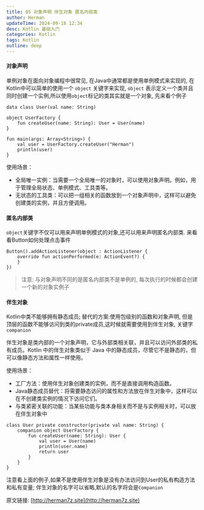 ```yaml
---
title: 05 对象声明 伴生对象 匿名内部类
author: Herman
updateTime: 2024-09-18 12:34
desc: Kotlin 基础入门
categories: Kotlin
tags: Kotlin
outline: deep
---
```




#### 对象声明
单例对象在面向对象编程中很常见, 在Java中通常都是使用单例模式来实现的, 在Kotlin中可以简单的使用一个 `object` 关键字来实现, `object` 表示定义一个类并且同时创建一个实例,所以使用`object`标记的类其实就是一个对象, 先来看个例子

```
data class User(val name: String)

object UserFactory {
    fun createUser(name: String): User = User(name)
}

fun main(args: Array<String>) {
    val user = UserFactory.createUser("Herman")
    println(user)
}
```

使用场景：
- 全局唯一实例：当需要一个全局唯一的对象时，可以使用对象声明。例如，用于管理全局状态、单例模式、工具类等。
- 无状态的工具类：可以把一组相关的函数放到一个对象声明中，这样可以避免创建类的实例，并且方便调用。

#### 匿名内部类
`object`关键字不仅可以用来声明单例模式的对象,还可以用来声明匿名内部类. 来看看Button如何处理点击事件
```
Button().addActionListener(object : ActionListener {
    override fun actionPerformed(e: ActionEvent?) {
    }
})
```

> 注意: 与对象声明不同的是匿名内部类不是单例的, 每次执行的时候都会创建一个新的对象实例子


#### 伴生对象

Kotlin中类不能够拥有静态成员; 替代的方案:使用包级别的函数和对象声明, 但是顶层的函数不能够访问到类的private成员,这时候就需要使用到伴生对象, 关键字`companion`

伴生对象是类内部的一个对象声明，它与外部类相关联，并且可以访问外部类的私有成员。Kotlin 中的伴生对象类似于 Java 中的静态成员，尽管它不是静态的，但可以像静态方法和属性一样使用。

使用场景：
- 工厂方法：使用伴生对象创建类的实例，而不是直接调用构造函数。
- Java静态成员替代：将需要静态访问的属性和方法放在伴生对象中，这样可以在不创建类实例的情况下访问它们。
- 与类紧密关联的功能：当某些功能与类本身相关而不是与实例相关时，可以放在伴生对象中

```
class User private constructor(private val name: String) {
    companion object UserFactory {
        fun createUser(name: String): User {
            val user = User(name)
            println(user.name)
            return user
        }
    }
}
```
注意看上面的例子,如果不是使用伴生对象是没有办法访问到User的私有构造方法和私有变量; 伴生对象的名字可以省略,默认的名字将会是`Companion`



原文链接: [http://herman7z.site](http://herman7z.site)




